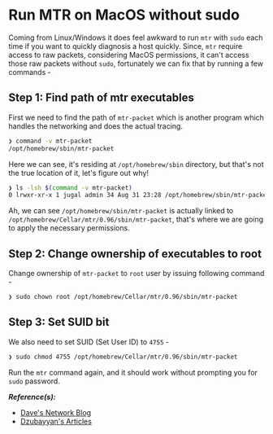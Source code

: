# Run MTR on MacOS without sudo

Coming from Linux/Windows it does feel awkward to run `mtr` with `sudo` each time if you want to quickly diagnosis a host quickly. Since, `mtr` require access to raw packets, considering MacOS permissions, it can't access those raw packets without `sudo`, fortunately we can fix that by running a few commands -

## Step 1: Find path of mtr executables

First we need to find the path of `mtr-packet` which is another program which handles the networking and does the actual tracing.

```bash
❯ command -v mtr-packet
/opt/homebrew/sbin/mtr-packet
```

Here we can see, it's residing at `/opt/homebrew/sbin` directory, but that's not the true location of it, let's figure out why!

```bash
❯ ls -lsh $(command -v mtr-packet)
0 lrwxr-xr-x 1 jugal admin 34 Aug 31 23:28 /opt/homebrew/sbin/mtr-packet -> ../Cellar/mtr/0.96/sbin/mtr-packet
```

Ah, we can see `/opt/homebrew/sbin/mtr-packet` is actually linked to `/opt/homebrew/Cellar/mtr/0.96/sbin/mtr-packet`, that's where we are going to apply the necessary permissions.

## Step 2: Change ownership of executables to root

Change ownership of `mtr-packet` to `root` user by issuing following command -

```bash
❯ sudo chown root /opt/homebrew/Cellar/mtr/0.96/sbin/mtr-packet
```

## Step 3: Set SUID bit

We also need to set SUID (Set User ID) to `4755` -

```bash
❯ sudo chmod 4755 /opt/homebrew/Cellar/mtr/0.96/sbin/mtr-packet
```

Run the `mtr` command again, and it should work without prompting you for `sudo` password.

***Reference(s):***

- [Dave's Network Blog](https://blog.dave-bell.co.uk/2020/01/06/using-mtr-on-os-x-without-sudo/)
- [Dzubayyan's Articles](https://article.masdzub.com/how-to-use-mtr-without-sudo-macos.aspx/)
